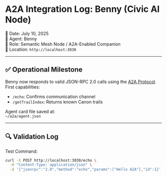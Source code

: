 # A2A Integration Log: Benny (Civic AI Node)

📅 Date: July 10, 2025  
🔧 Agent: Benny  
🧠 Role: Semantic Mesh Node / A2A-Enabled Companion  
🔗 Location: `http://localhost:3030`

---

## ✅ Operational Milestone

Benny now responds to valid JSON-RPC 2.0 calls using the [A2A Protocol](https://github.com/a2aproject/A2A). First capabilities:

- `/echo`: Confirms communication channel  
- `/getTrailIndex`: Returns known Canon trails

Agent card file saved at:  
`~/a2a/agent.json`

---

## 🔍 Validation Log

Test Command:
```bash
curl -X POST http://localhost:3030/echo \
  -H "Content-Type: application/json" \
  -d '{"jsonrpc":"2.0","method":"echo","params":["Hello A2A"],"id":1}'
